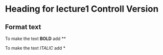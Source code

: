 # Heading for lecture1 Controll Version

## Format text

To make the text **BOLD** add **

To make the text *ITALIC* add *

